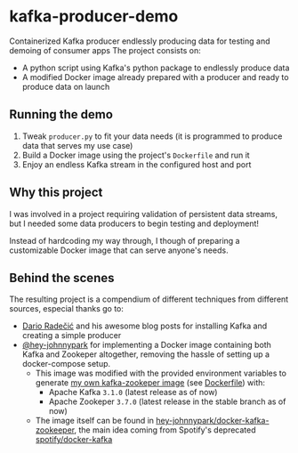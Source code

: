 # kafka-producer-demo
Containerized Kafka producer endlessly producing data for testing and demoing of consumer apps
The project consists on:
- A python script using Kafka's python package to endlessly produce data
- A modified Docker image already prepared with a producer and ready to produce data on launch

## Running the demo

1. Tweak `producer.py` to fit your data needs (it is programmed to produce data that serves my use case)
2. Build a Docker image using the project's `Dockerfile` and run it
3. Enjoy an endless Kafka stream in the configured host and port


## Why this project
I was involved in a project requiring validation of persistent data streams, but I needed some data producers to begin testing and deployment!

Instead of hardcoding my way through, I though of preparing a customizable Docker image that can serve anyone's needs.

## Behind the scenes
The resulting project is a compendium of different techniques from different sources,
especial thanks go to:
- [Dario Radečić](https://betterdatascience.com/author/dario/) and his awesome blog posts for installing Kafka and creating a simple producer
- [@hey-johnnypark](https://github.com/hey-johnnypark) for implementing a Docker image containing both Kafka and Zookeper altogether, removing the hassle of setting up a docker-compose setup.
  * This image was modified with the provided environment variables to generate [my own kafka-zookeper image](https://hub.docker.com/r/ulitol97/kafka-zookeeper) (see [Dockerfile](https://github.com/ulitol97/kafka-producer-demo/blob/main/Dockerfile_kafka-zookeper)) with:
    - Apache Kafka `3.1.0` (latest release as of now)
    - Apache Zookeper `3.7.0` (latest release in the stable branch as of now)
  * The image itself can be found in [hey-johnnypark/docker-kafka-zookeeper](https://github.com/hey-johnnypark/docker-kafka-zookeeper), the main idea coming from Spotify's deprecated [spotify/docker-kafka](https://github.com/spotify/docker-kafka)
